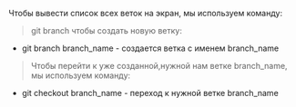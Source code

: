 Чтобы вывести список всех веток на экран, мы используем команду:
> git branch
чтобы создать новую ветку:
+ git branch branch_name - создается ветка с именем branch_name
> Чтобы перейти к уже созданной,нужной нам ветке branch_name, мы используем команду:
+ git checkout branch_name - переход к нужной ветке branch_name
